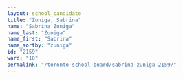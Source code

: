 ```yaml
---
layout: school_candidate
title: "Zuniga, Sabrina"
name: "Sabrina Zuniga"
name_last: "Zuniga"
name_first: "Sabrina"
name_sortby: "zuniga"
id: "2159"
ward: "10"
permalink: "/toronto-school-board/sabrina-zuniga-2159/"
---
```

